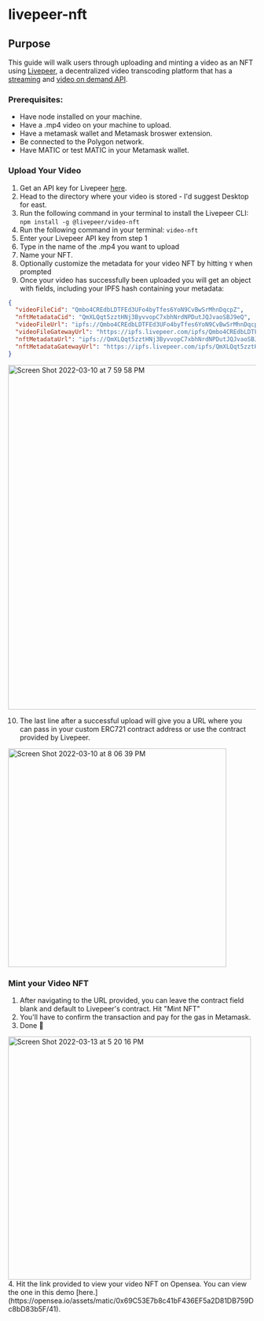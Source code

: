 # livepeer-nft

## Purpose

This guide will walk users through uploading and minting a video as an NFT using [Livepeer](https://livepeer.com/), a decentralized video transcoding platform that has a [streaming](https://livepeer.com/docs/api-reference/stream/overview) and [video on demand API](https://livepeer.com/docs/api-reference/vod/upload). 

### Prerequisites: 
- Have node installed on your machine.
- Have a .mp4 video on your machine to upload.
- Have a metamask wallet and Metamask broswer extension.
- Be connected to the Polygon network.
- Have MATIC or test MATIC in your Metamask wallet.

### Upload Your Video
1. Get an API key for Livepeer [here](livepeer.com/dashboard/developers/api-keys). 
2. Head to the directory where your video is stored - I'd suggest Desktop for east. 
3. Run the following command in your terminal to install the Livepeer CLI: ```npm install -g @livepeer/video-nft```
4. Run the following command in your terminal: ```video-nft```
5. Enter your Livepeer API key from step 1
6. Type in the name of the .mp4 you want to upload
7. Name your NFT.
8. Optionally customize the metadata for your video NFT by hitting ```Y``` when prompted
9. Once your video has successfully been uploaded you will get an object with fields, including your IPFS hash containing your metadata:

```json
{
  "videoFileCid": "Qmbo4CREdbLDTFEd3UFo4byTfes6YoN9CvBwSrMhnDqcpZ",
  "nftMetadataCid": "QmXLQqt5zztHNj3ByvvopC7xbhNrdNPDutJQJvaoSBJ9eQ",
  "videoFileUrl": "ipfs://Qmbo4CREdbLDTFEd3UFo4byTfes6YoN9CvBwSrMhnDqcpZ",
  "videoFileGatewayUrl": "https://ipfs.livepeer.com/ipfs/Qmbo4CREdbLDTFEd3UFo4byTfes6YoN9CvBwSrMhnDqcpZ",
  "nftMetadataUrl": "ipfs://QmXLQqt5zztHNj3ByvvopC7xbhNrdNPDutJQJvaoSBJ9eQ",
  "nftMetadataGatewayUrl": "https://ipfs.livepeer.com/ipfs/QmXLQqt5zztHNj3ByvvopC7xbhNrdNPDutJQJvaoSBJ9eQ"
}
```

<img width="700" alt="Screen Shot 2022-03-10 at 7 59 58 PM" src="https://user-images.githubusercontent.com/15346823/157799577-ce9a8634-dbfc-4be6-a3bc-79a4d78fad93.png">

10.  The last line after a successful upload will give you a URL where you can pass in your custom ERC721 contract address or use the contract provided by Livepeer. 
<img width="444" alt="Screen Shot 2022-03-10 at 8 06 39 PM" src="https://user-images.githubusercontent.com/15346823/157800229-7031f3ea-fcae-45a2-a764-cb3c0ca0721c.png">

### Mint your Video NFT

1. After navigating to the URL provided, you can leave the contract field blank and default to Livepeer's contract. Hit "Mint NFT"
2. You'll have to confirm the transaction and pay for the gas in Metamask. 
3. Done 🎉
<img width="494" alt="Screen Shot 2022-03-13 at 5 20 16 PM" src="https://user-images.githubusercontent.com/15346823/158077728-a5cd3e08-990d-423f-a4f3-23ccabf8a90b.png">
4. Hit the link provided to view your video NFT on Opensea. You can view the one in this demo [here.](https://opensea.io/assets/matic/0x69C53E7b8c41bF436EF5a2D81DB759Dc8bD83b5F/41).


